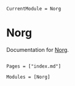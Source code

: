 ```@meta
CurrentModule = Norg
```

# Norg

Documentation for [Norg](https://github.com/klafyvel/Norg.jl).

```@index
```

```@contents
Pages = ["index.md"]
```

```@autodocs
Modules = [Norg]
```
